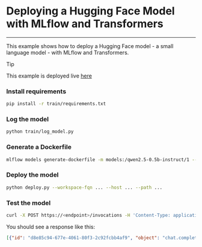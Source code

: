 # Deploying a Hugging Face Model with MLflow and Transformers

---

This example shows how to deploy a Hugging Face model - a small language model - with MLflow and Transformers.

> [!tip]
> This example is deployed live [here](https://platform.live-demo.truefoundry.cloud/deployments/cmblted7if7mu01rjfplch5o6?tab=pods)

### Install requirements

```bash
pip install -r train/requirements.txt
```

### Log the model

```bash
python train/log_model.py
```

### Generate a Dockerfile

```bash
mlflow models generate-dockerfile -m models:/qwen2.5-0.5b-instruct/1 --env-manager virtualenv --install-mlflow  --output-directory .
```

### Deploy the model

```bash
python deploy.py --workspace-fqn ... --host ... --path ...
```

### Test the model

```bash
curl -X POST https://<endpoint>/invocations -H 'Content-Type: application/json' -d '{"messages": [{"role": "user", "content": "Hello"}]}'
```

You should see a response like this:

```json
[{"id": "d8e85c94-677e-4061-80f3-2c92fcbb4af9", "object": "chat.completion", "created": 1749233134, "model": "Qwen/Qwen2.5-0.5B-Instruct", "usage": {"prompt_tokens": 30, "completion_tokens": 10, "total_tokens": 40}, "choices": [{"index": 0, "finish_reason": "stop", "message": {"role": "assistant", "content": "Hello! How can I assist you today?"}}]}]
```
